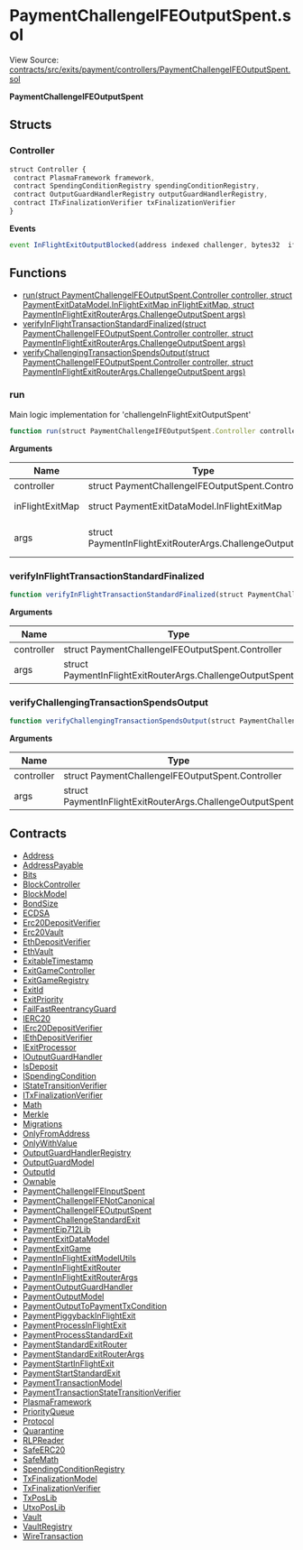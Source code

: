 # PaymentChallengeIFEOutputSpent.sol

View Source: [contracts/src/exits/payment/controllers/PaymentChallengeIFEOutputSpent.sol](../../contracts/src/exits/payment/controllers/PaymentChallengeIFEOutputSpent.sol)

**PaymentChallengeIFEOutputSpent**

## Structs
### Controller

```js
struct Controller {
 contract PlasmaFramework framework,
 contract SpendingConditionRegistry spendingConditionRegistry,
 contract OutputGuardHandlerRegistry outputGuardHandlerRegistry,
 contract ITxFinalizationVerifier txFinalizationVerifier
}
```

**Events**

```js
event InFlightExitOutputBlocked(address indexed challenger, bytes32  ifeTxHash, uint16  outputIndex);
```

## Functions

- [run(struct PaymentChallengeIFEOutputSpent.Controller controller, struct PaymentExitDataModel.InFlightExitMap inFlightExitMap, struct PaymentInFlightExitRouterArgs.ChallengeOutputSpent args)](#run)
- [verifyInFlightTransactionStandardFinalized(struct PaymentChallengeIFEOutputSpent.Controller controller, struct PaymentInFlightExitRouterArgs.ChallengeOutputSpent args)](#verifyinflighttransactionstandardfinalized)
- [verifyChallengingTransactionSpendsOutput(struct PaymentChallengeIFEOutputSpent.Controller controller, struct PaymentInFlightExitRouterArgs.ChallengeOutputSpent args)](#verifychallengingtransactionspendsoutput)

### run

Main logic implementation for 'challengeInFlightExitOutputSpent'

```js
function run(struct PaymentChallengeIFEOutputSpent.Controller controller, struct PaymentExitDataModel.InFlightExitMap inFlightExitMap, struct PaymentInFlightExitRouterArgs.ChallengeOutputSpent args) public nonpayable
```

**Arguments**

| Name        | Type           | Description  |
| ------------- |------------- | -----|
| controller | struct PaymentChallengeIFEOutputSpent.Controller | The controller struct | 
| inFlightExitMap | struct PaymentExitDataModel.InFlightExitMap | The storage of all in-flight exit data | 
| args | struct PaymentInFlightExitRouterArgs.ChallengeOutputSpent | Arguments of 'challengeInFlightExitOutputSpent' function from client | 

### verifyInFlightTransactionStandardFinalized

```js
function verifyInFlightTransactionStandardFinalized(struct PaymentChallengeIFEOutputSpent.Controller controller, struct PaymentInFlightExitRouterArgs.ChallengeOutputSpent args) private view
```

**Arguments**

| Name        | Type           | Description  |
| ------------- |------------- | -----|
| controller | struct PaymentChallengeIFEOutputSpent.Controller |  | 
| args | struct PaymentInFlightExitRouterArgs.ChallengeOutputSpent |  | 

### verifyChallengingTransactionSpendsOutput

```js
function verifyChallengingTransactionSpendsOutput(struct PaymentChallengeIFEOutputSpent.Controller controller, struct PaymentInFlightExitRouterArgs.ChallengeOutputSpent args) private view
```

**Arguments**

| Name        | Type           | Description  |
| ------------- |------------- | -----|
| controller | struct PaymentChallengeIFEOutputSpent.Controller |  | 
| args | struct PaymentInFlightExitRouterArgs.ChallengeOutputSpent |  | 

## Contracts

* [Address](Address.md)
* [AddressPayable](AddressPayable.md)
* [Bits](Bits.md)
* [BlockController](BlockController.md)
* [BlockModel](BlockModel.md)
* [BondSize](BondSize.md)
* [ECDSA](ECDSA.md)
* [Erc20DepositVerifier](Erc20DepositVerifier.md)
* [Erc20Vault](Erc20Vault.md)
* [EthDepositVerifier](EthDepositVerifier.md)
* [EthVault](EthVault.md)
* [ExitableTimestamp](ExitableTimestamp.md)
* [ExitGameController](ExitGameController.md)
* [ExitGameRegistry](ExitGameRegistry.md)
* [ExitId](ExitId.md)
* [ExitPriority](ExitPriority.md)
* [FailFastReentrancyGuard](FailFastReentrancyGuard.md)
* [IERC20](IERC20.md)
* [IErc20DepositVerifier](IErc20DepositVerifier.md)
* [IEthDepositVerifier](IEthDepositVerifier.md)
* [IExitProcessor](IExitProcessor.md)
* [IOutputGuardHandler](IOutputGuardHandler.md)
* [IsDeposit](IsDeposit.md)
* [ISpendingCondition](ISpendingCondition.md)
* [IStateTransitionVerifier](IStateTransitionVerifier.md)
* [ITxFinalizationVerifier](ITxFinalizationVerifier.md)
* [Math](Math.md)
* [Merkle](Merkle.md)
* [Migrations](Migrations.md)
* [OnlyFromAddress](OnlyFromAddress.md)
* [OnlyWithValue](OnlyWithValue.md)
* [OutputGuardHandlerRegistry](OutputGuardHandlerRegistry.md)
* [OutputGuardModel](OutputGuardModel.md)
* [OutputId](OutputId.md)
* [Ownable](Ownable.md)
* [PaymentChallengeIFEInputSpent](PaymentChallengeIFEInputSpent.md)
* [PaymentChallengeIFENotCanonical](PaymentChallengeIFENotCanonical.md)
* [PaymentChallengeIFEOutputSpent](PaymentChallengeIFEOutputSpent.md)
* [PaymentChallengeStandardExit](PaymentChallengeStandardExit.md)
* [PaymentEip712Lib](PaymentEip712Lib.md)
* [PaymentExitDataModel](PaymentExitDataModel.md)
* [PaymentExitGame](PaymentExitGame.md)
* [PaymentInFlightExitModelUtils](PaymentInFlightExitModelUtils.md)
* [PaymentInFlightExitRouter](PaymentInFlightExitRouter.md)
* [PaymentInFlightExitRouterArgs](PaymentInFlightExitRouterArgs.md)
* [PaymentOutputGuardHandler](PaymentOutputGuardHandler.md)
* [PaymentOutputModel](PaymentOutputModel.md)
* [PaymentOutputToPaymentTxCondition](PaymentOutputToPaymentTxCondition.md)
* [PaymentPiggybackInFlightExit](PaymentPiggybackInFlightExit.md)
* [PaymentProcessInFlightExit](PaymentProcessInFlightExit.md)
* [PaymentProcessStandardExit](PaymentProcessStandardExit.md)
* [PaymentStandardExitRouter](PaymentStandardExitRouter.md)
* [PaymentStandardExitRouterArgs](PaymentStandardExitRouterArgs.md)
* [PaymentStartInFlightExit](PaymentStartInFlightExit.md)
* [PaymentStartStandardExit](PaymentStartStandardExit.md)
* [PaymentTransactionModel](PaymentTransactionModel.md)
* [PaymentTransactionStateTransitionVerifier](PaymentTransactionStateTransitionVerifier.md)
* [PlasmaFramework](PlasmaFramework.md)
* [PriorityQueue](PriorityQueue.md)
* [Protocol](Protocol.md)
* [Quarantine](Quarantine.md)
* [RLPReader](RLPReader.md)
* [SafeERC20](SafeERC20.md)
* [SafeMath](SafeMath.md)
* [SpendingConditionRegistry](SpendingConditionRegistry.md)
* [TxFinalizationModel](TxFinalizationModel.md)
* [TxFinalizationVerifier](TxFinalizationVerifier.md)
* [TxPosLib](TxPosLib.md)
* [UtxoPosLib](UtxoPosLib.md)
* [Vault](Vault.md)
* [VaultRegistry](VaultRegistry.md)
* [WireTransaction](WireTransaction.md)
